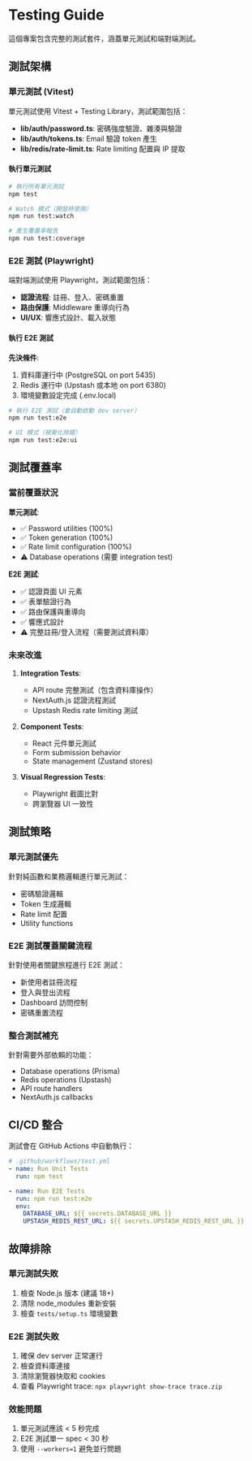 # Testing Guide

這個專案包含完整的測試套件，涵蓋單元測試和端對端測試。

## 測試架構

### 單元測試 (Vitest)

單元測試使用 Vitest + Testing Library，測試範圍包括：

- **lib/auth/password.ts**: 密碼強度驗證、雜湊與驗證
- **lib/auth/tokens.ts**: Email 驗證 token 產生
- **lib/redis/rate-limit.ts**: Rate limiting 配置與 IP 提取

#### 執行單元測試

```bash
# 執行所有單元測試
npm test

# Watch 模式（開發時使用）
npm run test:watch

# 產生覆蓋率報告
npm run test:coverage
```

### E2E 測試 (Playwright)

端對端測試使用 Playwright，測試範圍包括：

- **認證流程**: 註冊、登入、密碼重置
- **路由保護**: Middleware 重導向行為
- **UI/UX**: 響應式設計、載入狀態

#### 執行 E2E 測試

**先決條件**:
1. 資料庫運行中 (PostgreSQL on port 5435)
2. Redis 運行中 (Upstash 或本地 on port 6380)
3. 環境變數設定完成 (.env.local)

```bash
# 執行 E2E 測試（會自動啟動 dev server）
npm run test:e2e

# UI 模式（視覺化除錯）
npm run test:e2e:ui
```

## 測試覆蓋率

### 當前覆蓋狀況

**單元測試**:
- ✅ Password utilities (100%)
- ✅ Token generation (100%)
- ✅ Rate limit configuration (100%)
- ⚠️ Database operations (需要 integration test)

**E2E 測試**:
- ✅ 認證頁面 UI 元素
- ✅ 表單驗證行為
- ✅ 路由保護與重導向
- ✅ 響應式設計
- ⚠️ 完整註冊/登入流程（需要測試資料庫）

### 未來改進

1. **Integration Tests**:
   - API route 完整測試（包含資料庫操作）
   - NextAuth.js 認證流程測試
   - Upstash Redis rate limiting 測試

2. **Component Tests**:
   - React 元件單元測試
   - Form submission behavior
   - State management (Zustand stores)

3. **Visual Regression Tests**:
   - Playwright 截圖比對
   - 跨瀏覽器 UI 一致性

## 測試策略

### 單元測試優先

針對純函數和業務邏輯進行單元測試：
- 密碼驗證邏輯
- Token 生成邏輯
- Rate limit 配置
- Utility functions

### E2E 測試覆蓋關鍵流程

針對使用者關鍵旅程進行 E2E 測試：
- 新使用者註冊流程
- 登入與登出流程
- Dashboard 訪問控制
- 密碼重置流程

### 整合測試補充

針對需要外部依賴的功能：
- Database operations (Prisma)
- Redis operations (Upstash)
- API route handlers
- NextAuth.js callbacks

## CI/CD 整合

測試會在 GitHub Actions 中自動執行：

```yaml
# .github/workflows/test.yml
- name: Run Unit Tests
  run: npm test

- name: Run E2E Tests
  run: npm run test:e2e
  env:
    DATABASE_URL: ${{ secrets.DATABASE_URL }}
    UPSTASH_REDIS_REST_URL: ${{ secrets.UPSTASH_REDIS_REST_URL }}
```

## 故障排除

### 單元測試失敗

1. 檢查 Node.js 版本 (建議 18+)
2. 清除 node_modules 重新安裝
3. 檢查 `tests/setup.ts` 環境變數

### E2E 測試失敗

1. 確保 dev server 正常運行
2. 檢查資料庫連接
3. 清除瀏覽器快取和 cookies
4. 查看 Playwright trace: `npx playwright show-trace trace.zip`

### 效能問題

1. 單元測試應該 < 5 秒完成
2. E2E 測試單一 spec < 30 秒
3. 使用 `--workers=1` 避免並行問題
